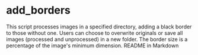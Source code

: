 # add_borders
This script processes images in a specified directory, adding a black border to those without one. Users can choose to overwrite originals or save all images (processed and unprocessed) in a new folder. The border size is a percentage of the image's minimum dimension.  README in Markdown
